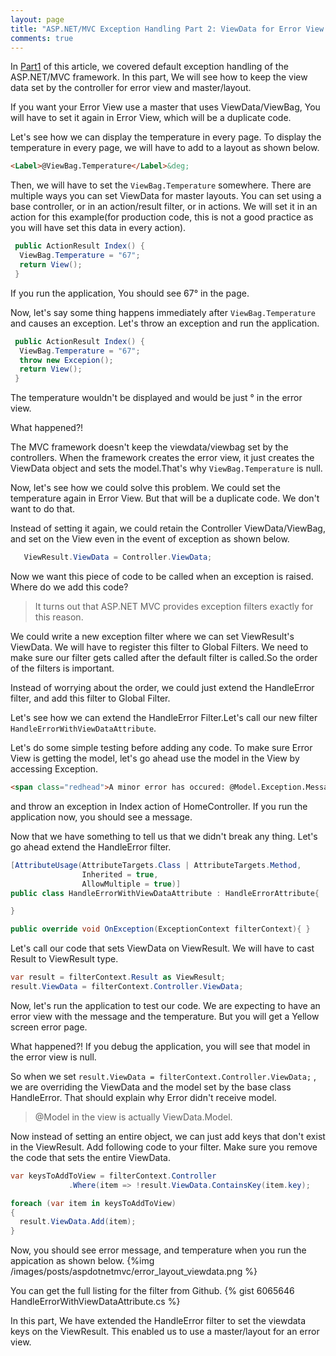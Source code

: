 ```yaml
---
layout: page 
title: "ASP.NET/MVC Exception Handling Part 2: ViewData for Error View & its Master/Layout"
comments: true
---
```

   In [Part1](/blog/2013/07/18/asp-dot-net-exception-handling-explained) of this article, we covered default exception handling of the ASP.NET/MVC framework.
   In this part, We will see how to keep the view data set by the controller for error view and master/layout.
 
If you want your Error View use a master that uses ViewData/ViewBag, You will have to set it again in Error View, which will be a duplicate code.
 
 Let's see how we can display the temperature in every page. 
 To display the temperature in every page, we will have to add to a layout as shown below.

``` html _Layout.cshtml
<Label>@ViewBag.Temperature</Label>&deg; 
``` 

 <!-- more -->
Then, we will have to set the ```ViewBag.Temperature``` somewhere.
There are multiple ways you can set ViewData for master layouts. 
You can set using a base controller, or in an action/result filter, or in actions. We will set it in an action for this example(for production code, this is not a good practice as you will have set this data in every action).
``` csharp
 public ActionResult Index() {
  ViewBag.Temperature = "67";
  return View();
 }
```
If you run the application, You should see 67&deg; in the page.

Now, let's say some thing happens immediately after ```ViewBag.Temperature``` and causes an exception. Let's throw an exception and run the application.

``` csharp
 public ActionResult Index() {
  ViewBag.Temperature = "67";
  throw new Excepion();
  return View();
 }
```

The temperature wouldn't be displayed and would be just &deg; in the error view.

What happened?! 

 The MVC framework doesn't keep the viewdata/viewbag set by the controllers. When the framework creates the error view, it just creates the ViewData object and sets the model.That's why ```ViewBag.Temperature``` is null. 

Now, let's see how we could solve this problem. We could set the temperature again in Error View. But that will be a duplicate code. We don't want to do that.


Instead of setting it again, we could retain the Controller ViewData/ViewBag, and set on the View even in the event of exception as shown below.
``` csharp
   ViewResult.ViewData = Controller.ViewData;
```
Now we want this piece of code to be called when an exception is raised.
Where do we add this code? 

 > It turns out that ASP.NET MVC provides exception filters exactly for this reason. 

We could write a new exception filter where we can set ViewResult's ViewData.
We will have to register this filter to Global Filters. We need to make sure our filter gets called after the default filter is called.So the order of the filters is important. 

Instead of worrying about the order, we could just extend the HandleError filter, and add this filter to Global Filter.

Let's see how we can extend the HandleError Filter.Let's call our new filter ```HandleErrorWithViewDataAttribute```.

Let's do some simple testing before adding any code.
To make sure Error View is getting the model, let's go ahead use the model in the View by accessing Exception.

``` html /Shared/Error.cshtml 
<span class="redhead">A minor error has occured: @Model.Exception.Message</span>
``` 
 and throw an exception in Index action of HomeController. If you run the application now, you should see a message.

Now that we have something to tell us that we didn't break any thing. Let's go ahead extend the HandleError filter.

``` csharp 
[AttributeUsage(AttributeTargets.Class | AttributeTargets.Method, 
                Inherited = true, 
                AllowMultiple = true)]
public class HandleErrorWithViewDataAttribute : HandleErrorAttribute{

}
```

``` csharp
public override void OnException(ExceptionContext filterContext){ }
``` 
Let's call our code that sets ViewData on ViewResult. We will have to cast Result to ViewResult type.

``` csharp
var result = filterContext.Result as ViewResult;
result.ViewData = filterContext.Controller.ViewData;
```

Now, let's run the application to test our code. We are expecting to have an error view with the message and the temperature. But you will get a Yellow screen error page. 

What happened?! 
If you debug the application, you will see that model in the error view is null.


So when we set ``` result.ViewData = filterContext.Controller.ViewData; ``` , we are overriding the ViewData and the model set by the base class HandleError. That should explain why Error didn't receive model.
  
> @Model in the view is actually ViewData.Model. 

Now instead of setting an entire object, we can just add keys that don't exist in the ViewResult. Add following code to your filter. Make sure you remove the code that sets the entire ViewData.

``` csharp
var keysToAddToView = filterContext.Controller
             .Where(item => !result.ViewData.ContainsKey(item.key);

foreach (var item in keysToAddToView)
{
  result.ViewData.Add(item);
}
```
Now, you should see error message, and temperature when you run the appication as shown below.
{%img /images/posts/aspdotnetmvc/error_layout_viewdata.png %}

You can get the full listing for the filter from Github. 
{% gist 6065646 HandleErrorWithViewDataAttribute.cs %}

 In this part, We have extended the HandleError filter to set the viewdata keys on the ViewResult. This enabled us to use a master/layout for an error view.
